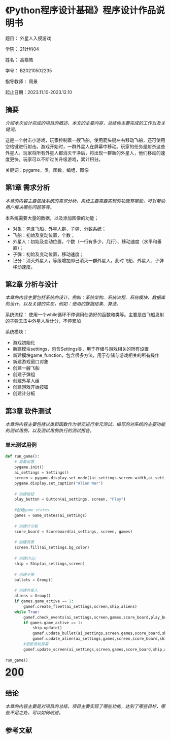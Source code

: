 # 《Python程序设计基础》程序设计作品说明书

题目： 外星人入侵游戏

学院： 21计科04

姓名： 高楷皓

学号： B20210502235

指导教师： 周景

起止日期：2023.11.10-2023.12.10

## 摘要

_介绍本次设计完成的项目的概述，本文的主要内容，总结你主要完成的工作以及关键词。_

这是一个射击小游戏，玩家控制着一艘飞船，使用箭头键左右移动飞船，还可使用空格键进行射击。游戏开始时，一群外星人在屏幕中移动。玩家的任务是射杀这些外星人。玩家将所有外星人都消灭干净后，将出现一群新的外星人，他们移动的速度更快。玩家可以不断过关升级游戏，累计积分。

关键词：pygame，类，函数，编组，图像

## 第1章 需求分析

_本章的内容主要包括系统的需求分析，系统主要需要实现的功能有哪些，可以帮助用户解决哪些问题等等。_

本系统需要大量的数据，以及添加图像的功能；

- 对象：包含飞船、外星人群、子弹、分数系统；
- 飞船：初始及变动位置，个数；
- 外星人：初始及变动位置，个数（一行有多少，几行）、移动速度（水平和垂直）；
- 子弹：初始及变动位置，移动速度；
- 记分：消灭外星人，等级增加即已消灭一群外星人，此时飞船、外星人、子弹移动速度。

## 第2章 分析与设计

_本章的内容主要包括系统的设计，例如：系统架构、系统流程、系统模块、数据库的设计，以及关键的实现，例如：使用的数据结果、算法。_

系统流程：
使用一个while循环不停调用创造好的函数和类等。主要是由飞船发射的子弹去击中外星人后计分，不停累加

系统模块： 
- 游戏初始化
- 新建模块settings，包含Settings类，用于存储与游戏相关的所有设置
- 新建模块game_function，包含很多方法，用于存储与游戏相关的所有操作
- 新建游戏窗口对象
- 创建一艘飞船
- 创建子弹组
- 创建外星人组
- 创建游戏开始按钮
- 创建计分板

## 第3章 软件测试

_本章的内容主要包括以类和函数作为单元进行单元测试，编写的对系统的主要功能的测试用例，以及测试用例执行的测试报告。_

### 单元测试用例
```python
def run_game():
    # 屏幕设置
    pygame.init()
    ai_settings = Settings()
    screen = pygame.display.set_mode((ai_settings.screen_width,ai_settings.screen_height))
    pygame.display.set_caption("Alien War")

    # 创建按钮
    play_button = Button(ai_settings, screen, "Play")
    
    #创建game states
    games = Game_states(ai_settings)

    # 创建计分板
    score_board = Scoreboard(ai_settings, screen, games)

    # 创建背景
    screen.fill(ai_settings.bg_color)

    # 创建ship
    ship = Ship(ai_settings,screen)

    # 创建子弹
    bullets = Group()

    # 创建外星人
    aliens = Group()
    if games.game_active == 1:
        gamef.create_fleet(ai_settings,screen,ship,aliens)
    while True:
        gamef.check_events(ai_settings,screen,games,score_board,play_button,ship,aliens,bullets)
        if games.game_active == 1:
            ship.update()
            gamef.update_bullet(ai_settings,screen,games,score_board,ship,aliens,bullets)
            gamef.update_alien(ai_settings,games,screen,score_board,ship,aliens,bullets)
        #更新游戏屏幕
        gamef.update_screen(ai_settings,screen,games,score_board,ship,aliens,bullets,play_button) 

run_game()
```
![Alt text](https://github.com/Sgran777/AlienWar/blob/master/score.png)


## 结论

_本章的内容主要是对项目的总结，项目主要实现了哪些功能，达到了哪些目标，哪些不足之处，可以如何改进。_

## 参考文献
